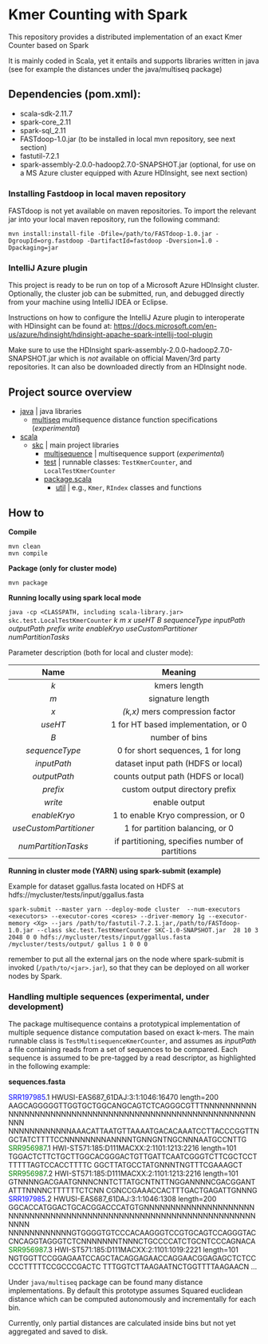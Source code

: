 # Kmer Counting with Spark
This repository provides a distributed implementation of an exact Kmer Counter based on Spark

It is mainly coded in Scala, yet it entails and supports libraries written in java (see for example the distances under the java/multiseq package)

## Dependencies (pom.xml):
- scala-sdk-2.11.7
- spark-core_2.11
- spark-sql_2.11
- FASTdoop-1.0.jar (to be installed in local mvn repository, see next section)
- fastutil-7.2.1
- spark-assembly-2.0.0-hadoop2.7.0-SNAPSHOT.jar (optional, for use on a MS Azure cluster equipped with Azure HDInsight, see next section)


### Installing Fastdoop in local maven repository ###
FASTdoop is not yet available on maven repositories. To import the relevant jar into your local maven repository, run the following command:
```
mvn install:install-file -Dfile=/path/to/FASTdoop-1.0.jar -DgroupId=org.fastdoop -DartifactId=fastdoop -Dversion=1.0 -Dpackaging=jar
```


### IntelliJ Azure plugin ###
This project is ready to be run on top of a Microsoft Azure HDInsight cluster.
Optionally, the cluster job can be submitted, run, and debugged directly from your machine using IntelliJ IDEA or Eclipse.

Instructions on how to configure the IntelliJ Azure plugin to interoperate with HDinsight can be found at:
https://docs.microsoft.com/en-us/azure/hdinsight/hdinsight-apache-spark-intellij-tool-plugin

Make sure to use the HDInsight spark-assembly-2.0.0-hadoop2.7.0-SNAPSHOT.jar which is *not*
available on official Maven/3rd party repositories.
It can also be downloaded directly from an HDInsight node.


## Project source overview ##

 
* [java](./src/java) | java libraries
    * [multiseq](./src/java/multiseq) multisequence distance function specifications (_experimental_)
* [scala](./src/scala) 
    * [skc](./src/scala/skc) | main project libraries
        * [multisequence](./src/scala/skc/multisequence) | multisequence support (_experimental_)
        * [test](./src/scala/skc/test) | runnable classes: `TestKmerCounter`, and `LocalTestKmerCounter`
        * [package.scala](./src/scala/skc/package.scala)
            * [util](./src/scala/skc/package.scala.util) | e.g., `Kmer`, `RIndex` classes and functions



## How to ##

**Compile**
```
mvn clean
mvn compile
```

**Package (only for cluster mode)**
```
mvn package
```

**Running locally using spark local mode**

`java -cp <CLASSPATH, including scala-library.jar> skc.test.LocalTestKmerCounter` _k m x useHT B sequenceType inputPath outputPath prefix write enableKryo useCustomPartitioner numPartitionTasks_

Parameter description (both for local and cluster mode):

| Name        | Meaning  |
| :-------------: |:-------------:|
|_k_ | kmers length|
|_m_ | signature length|
|_x_| _(k,x)_ mers compression factor|
|_useHT_ | 1 for HT based implementation, or 0|
|_B_| number of bins|
|_sequenceType_| 0 for short sequences, 1 for long|
|_inputPath_| dataset input path (HDFS or local)|
|_outputPath_| counts output path (HDFS or local)|
|_prefix_|custom output directory prefix|
|_write_| enable output|
|_enableKryo_| 1 to enable Kryo compression, or 0|
|_useCustomPartitioner_| 1 for partition balancing, or 0|
|_numPartitionTasks_| if partitioning, specifies number of partitions|


**Running in cluster mode (YARN) using spark-submit (example)**

Example for dataset ggallus.fasta located on HDFS at hdfs://mycluster/tests/input/ggallus.fasta

```
spark-submit --master yarn --deploy-mode cluster  --num-executors <executors> --executor-cores <cores> --driver-memory 1g --executor-memory <Xg> --jars /path/to/fastutil-7.2.1.jar,/path/to/FASTdoop-1.0.jar --class skc.test.TestKmerCounter SKC-1.0-SNAPSHOT.jar  28 10 3 2048 0 0 hdfs://mycluster/tests/input/ggallus.fasta /mycluster/tests/output/ gallus 1 0 0 0

```

remember to put all the external jars on the node where spark-submit is invoked (`/path/to/<jar>.jar`), so that they can be deployed on all worker nodes by Spark.


### Handling multiple sequences (experimental, under development) ###

The package multisequence contains a prototypical implementation of multiple sequence distance computation based on exact k-mers.
The main runnable class is `TestMultisequenceKmerCounter`, and assumes as _inputPath_ a file containing reads from a set of sequences to be compared.
Each sequence is assumed to be pre-tagged by a read descriptor, as highlighted in the following example:

**sequences.fasta**

<span style="color:blue;">SRR197985</span>.1 HWUSI-EAS687_61DAJ:3:1:1046:16470 length=200
AAGCAGGGGGTTGGTGCTGGCANGCAGTCTCAGGGCGTTTNNNNNNNNNNNNNNNNNNNNNNNNNNNNNNNNNNNNNNNNNNNNNNNNNNNNNNNNNNNN
NNNNNNNNNNNNAAACATTAATGTTAAAATGACACAAATCCTTACCCGGTTNGCTATCTTTTCCNNNNNNNNANNNNTGNNGNTNGCNNNAATGCCNTTG
<span style="color:green;">SRR956987</span>.1 HWI-ST571:185:D111MACXX:2:1101:1213:2216 length=101
TGGACTCTTCTGCTTGGCACGGGACTGTTGATTCAATCGGGTCTTCGCTCCTTTTTTAGTCCACCTTTTC
GGCTTATGCCTATGNNNTNGTTTCGAAAGCT
<span style="color:green;">SRR956987</span>.2 HWI-ST571:185:D111MACXX:2:1101:1213:2216 length=101
GTNNNNGACGAATGNNNCNNTCTTATGCNTNTTNGGANNNNCGACGGANTATTTNNNNCTTTTTTCTCNN
CGNCCGAAACCACTTTGACTGAGATTGNNNG
<span style="color:blue;">SRR197985</span>.2 HWUSI-EAS687_61DAJ:3:1:1046:1308 length=200
GGCACCATGGACTGCACGGACCCATGTGNNNNNNNNNNNNNNNNNNNNNNNNNNNNNNNNNNNNNNNNNNNNNNNNNNNNNNNNNNNNNNNNNNNNNNNN
NNNNNNNNNNNNGTGGGGTGTCCCACAAGGGTCCGTGCAGTCCAGGGTACCNCAGGTAGGGTCTCNNNNNNNTNNNCTGCCCCATCTGCNTCCCAGNACA
<span style="color:green;">SRR956987</span>.3 HWI-ST571:185:D111MACXX:2:1101:1019:2221 length=101
NGTGGTTCCGGAGAATCCAGCTACAGGAGAACCAGGAACGGAGAGCTCTCCCCCTTTTTCCGCCCGACTC
TTTGGTCTTAAGAATNCTGGTTTTAAGAACN
...

Under `java/multiseq` package can be found many distance implementations. By default this prototype assumes Squared euclidean distance which can be computed autonomously and incrementally for each bin.


Currently, only partial distances are calculated inside bins but not yet aggregated and saved to disk.